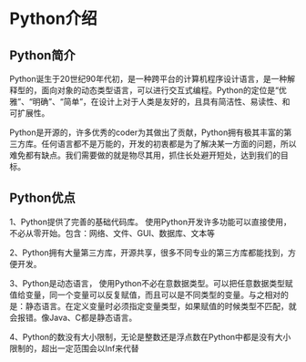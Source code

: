 # Python介绍

## Python简介

Python诞生于20世纪90年代初，是一种跨平台的计算机程序设计语言，是一种解释型的，面向对象的动态类型语言，可以进行交互式编程。Python的定位是“优雅”、“明确”、“简单”，在设计上对于人类是友好的，且具有简洁性、易读性、和可扩展性。

Python是开源的，许多优秀的coder为其做出了贡献，Python拥有极其丰富的第三方库。任何语言都不是万能的，开发的初衷都是为了解决某一方面的问题，所以难免都有缺点。我们需要做的就是物尽其用，抓住长处避开短处，达到我们的目标。

## Python优点

1、Python提供了完善的基础代码库。 使用Python开发许多功能可以直接使用，不必从零开始。包含：网络、文件、GUI、数据库、文本等

2、Python拥有大量第三方库，开源共享，很多不同专业的第三方库都能找到，方便开发。

3、Python是动态语言， 使用Python不必在意数据类型。可以把任意数据类型赋值给变量，同一个变量可以反复赋值，而且可以是不同类型的变量。与之相对的是：静态语言。在定义变量时必须指定变量类型，如果赋值的时候类型不匹配，就会报错。像Java、C都是静态语言。

4、Python的数没有大小限制，无论是整数还是浮点数在Python中都是没有大小限制的，超出一定范围会以Inf来代替



